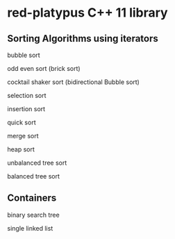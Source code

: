 # red-platypus C++ 11 library

## Sorting Algorithms using iterators

bubble sort

odd even sort (brick sort)

cocktail shaker sort (bidirectional Bubble sort)

selection sort

insertion sort

quick sort

merge sort

heap sort

unbalanced tree sort

balanced tree sort

## Containers

binary search tree

single linked list


